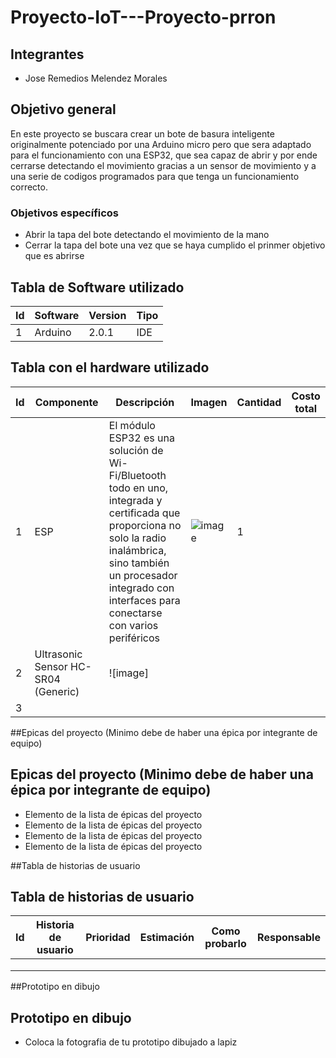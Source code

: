 # Proyecto-IoT---Proyecto-prron

## Integrantes
- Jose Remedios Melendez Morales

## Objetivo general
En este proyecto se buscara crear un bote de basura inteligente originalmente potenciado por una Arduino micro pero que sera adaptado para el funcionamiento con una ESP32, que sea capaz de abrir y por ende cerrarse detectando el movimiento gracias a un sensor de movimiento y a una serie de codigos programados para que tenga un funcionamiento correcto.

### Objetivos específicos
- Abrir la tapa del bote detectando el movimiento de la mano
- Cerrar la tapa del bote una vez que se haya cumplido el prinmer objetivo que es abrirse

## Tabla de Software utilizado
| Id | Software | Version | Tipo |
|----|----------|---------|------|
|  1  |  Arduino  |  2.0.1  |  IDE  |

## Tabla con el hardware utilizado
| Id | Componente | Descripción | Imagen | Cantidad | Costo total |
|----|------------|-------------|--------|----------|-------------|
| 1 | ESP |  El módulo ESP32 es una solución de Wi-Fi/Bluetooth todo en uno, integrada y certificada que proporciona no solo la radio inalámbrica, sino también un procesador integrado con interfaces para conectarse con varios periféricos |  ![image](https://www.sigmaelectronica.net/wp-content/uploads/2019/03/ESP-32.jpg) | 1 |    |  $200  |
| 2 | Ultrasonic Sensor HC-SR04 (Generic)  |![image]             |        |          |             |
| 3 |            |             |        |          |             |

##Epicas del proyecto (Minimo debe de haber una épica por integrante de equipo)
## Epicas del proyecto (Minimo debe de haber una épica por integrante de equipo)
- Elemento de la lista de épicas del proyecto
- Elemento de la lista de épicas del proyecto
- Elemento de la lista de épicas del proyecto
- Elemento de la lista de épicas del proyecto

##Tabla de historias de usuario
## Tabla de historias de usuario
| Id | Historia de usuario | Prioridad | Estimación | Como probarlo | Responsable |
|----|---------------------|-----------|------------|---------------|-------------|
|    |                     |           |            |               |             |
|    |                     |           |            |               |             |
|    |                     |           |            |               |             |

##Prototipo en dibujo
## Prototipo en dibujo
- Coloca la fotografia de tu prototipo dibujado a lapiz
